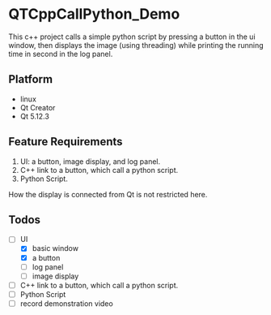# QTCppCallPython_Demo

This c++ project calls a simple python script by pressing a button in the ui window, then displays the image (using threading) while printing the running time in second in the log panel.

## Platform
- linux
- Qt Creator
- Qt 5.12.3

## Feature Requirements

1. UI: a button, image display, and log panel.
2. C++ link to a button, which call a python script.
3. Python Script.

How the display is connected from Qt is not restricted here.

## Todos

- [ ] UI
  - [x] basic window
  - [x] a button
  - [ ] log panel
  - [ ] image display
- [ ] C++ link to a button, which call a python script.
- [ ] Python Script
- [ ] record demonstration video
